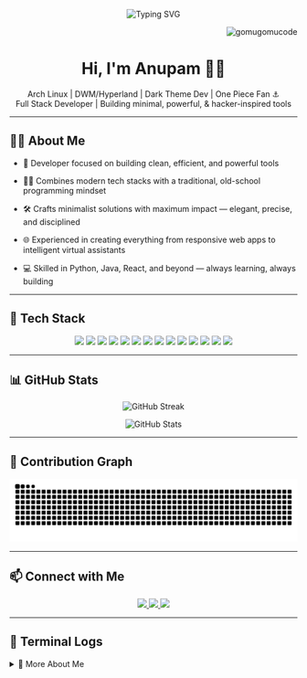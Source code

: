 <p align="center">
  <img src="https://readme-typing-svg.herokuapp.com?center=true&vCenter=true&lines=Hey+there!+I'm+Anupam+👋;Welcome+to+my+GitHub+profile;I+break+code+to+build+cool+stuff!" alt="Typing SVG" />
</p>
<p align="right"> <img src="https://komarev.com/ghpvc/?username=anup0206&label=Log%20Entry%20tracker&color=0e75b6&style=flat" alt="gomugomucode" /> </p>

<h1 align="center">Hi, I'm Anupam 🏴‍☠️</h1>

<p align="center">
  Arch Linux | DWM/Hyperland | Dark Theme Dev | One Piece Fan ⚓<br>
  Full Stack Developer | Building minimal, powerful, & hacker-inspired tools
</p>

---

## 🧑‍💻 About Me

-    🚀 Developer focused on building clean, efficient, and powerful tools

 -   🧘‍♂️ Combines modern tech stacks with a traditional, old-school programming mindset

 -  🛠️ Crafts minimalist solutions with maximum impact — elegant, precise, and disciplined

-  🌐 Experienced in creating everything from responsive web apps to intelligent virtual assistants

-    💻 Skilled in Python, Java, React, and beyond — always learning, always building
---

## 🧰 Tech Stack

<p align="center">
  <img src="https://img.shields.io/badge/Python-3776AB?logo=python&logoColor=white&style=for-the-badge" />
  <img src="https://img.shields.io/badge/Java-F80000?logo=java&logoColor=white&style=for-the-badge" />
  <img src="https://img.shields.io/badge/JavaScript-F7DF1E?logo=javascript&logoColor=black&style=for-the-badge" />
  <img src="https://img.shields.io/badge/React-20232A?logo=react&logoColor=61DAFB&style=for-the-badge" />
  <img src="https://img.shields.io/badge/TailwindCSS-06B6D4?logo=tailwindcss&logoColor=white&style=for-the-badge" />
  <img src="https://img.shields.io/badge/Node.js-339933?logo=node.js&logoColor=white&style=for-the-badge" />
  <img src="https://img.shields.io/badge/MySQL-4479A1?logo=mysql&logoColor=white&style=for-the-badge" />
  <img src="https://img.shields.io/badge/PHP-777BB4?logo=php&logoColor=white&style=for-the-badge" />
<!--   <img src="https://img.shields.io/badge/Swing-A100FF?style=for-the-badge&logo=java&logoColor=white" /> -->
  <img src="https://img.shields.io/badge/Linux-FCC624?logo=linux&logoColor=black&style=for-the-badge" />
  <img src="https://img.shields.io/badge/Arch_Linux-1793D1?logo=arch-linux&logoColor=white&style=for-the-badge" />
  <img src="https://img.shields.io/badge/DWM-000000?style=for-the-badge&logo=windowmaker&logoColor=white" />
  <img src="https://img.shields.io/badge/XAMPP-FB7A24?logo=apache&logoColor=white&style=for-the-badge" />
  <img src="https://img.shields.io/badge/Neovim-57A143?logo=neovim&logoColor=white&style=for-the-badge" />
  <img src="https://img.shields.io/badge/Git-F05032?logo=git&logoColor=white&style=for-the-badge" />
<!--   <img src="https://img.shields.io/badge/XKill-5C5C5C?style=for-the-badge&logo=linux&logoColor=white" /> -->
</p>


---

## 📊 GitHub Stats

<p align="center">
  <img src="https://github-readme-streak-stats.herokuapp.com/?user=gomugomucode&theme=react&border_radius=10" alt="GitHub Streak" width="350" />
</p>

<p align="center">
  <img src="https://github-readme-stats.vercel.app/api?username=gomugomucode&show_icons=true&theme=react&border_radius=10" alt="GitHub Stats" width="350" />
</p>

---

## 🐍 Contribution Graph

<p align="center">
  <img src="https://raw.githubusercontent.com/gomugomucode/gomugomucode/output/github-contribution-grid-snake.svg" alt="Contribution Graph" />
</p>

---


## 📫 Connect with Me

<p align="center">
  <a href="https://www.linkedin.com/in/unish06/" target="_blank" rel="noopener noreferrer">
    <img src="https://img.shields.io/badge/LinkedIn-0077B5?logo=linkedin&logoColor=white&style=for-the-badge" />
  </a>
  <a href="mailto:alinedtwins@gmail.com" target="_blank" rel="noopener noreferrer">
    <img src="https://img.shields.io/badge/Gmail-EA4335?logo=gmail&logoColor=white&style=for-the-badge" />
  </a>
  <a href="https://twitter.com/yourhandle" target="_blank" rel="noopener noreferrer">
    <img src="https://img.shields.io/badge/X-000000?logo=twitter&logoColor=white&style=for-the-badge" />
  </a>
</p>


---

## 🧠 Terminal Logs

<details>
  <summary>📖 More About Me</summary>

```bash
> whoami
Anupam — Pull Stack Developer | Anime Fan | Hacker Vibes

> uname -a
anupam@archlinux-dwm-hyperland

> sudo echo
"I don’t just write code — I craft experiences."

> echo $PHILOSOPHY
"Break things. Fix them. Learn forever."

> systemctl status motivation
● motivation.service - Active: always 🔥

> fortune | cowsay
"Code like a pirate, deploy like a boss." 🏴‍☠️


